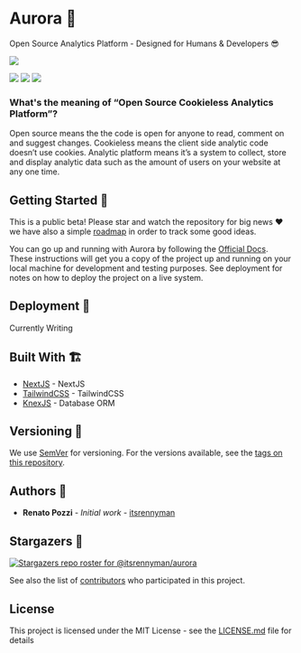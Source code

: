 # Aurora 🌈

Open Source Analytics Platform - Designed for Humans & Developers :sunglasses:

![](https://repository-images.githubusercontent.com/349502977/fbf82f80-a6e5-11eb-85e0-fb2dadd21bd6)

![](https://img.shields.io/github/v/release/itsrennyman/aurora?style=for-the-badge)
![](https://img.shields.io/github/stars/itsrennyman/aurora?style=for-the-badge)
![](https://img.shields.io/github/license/itsrennyman/aurora?style=for-the-badge)

### What's the meaning of “Open Source Cookieless Analytics Platform”?

Open source means the the code is open for anyone to read, comment on and suggest changes. Cookieless means the client side analytic code doesn’t use cookies. Analytic platform means it’s a system to collect, store and display analytic data such as the amount of users on your website at any one time.

## Getting Started 🤩

This is a public beta! Please star and watch the repository for big news :heart: we have also a simple [roadmap](https://trello.com/b/df17oLMm/aurora-roadmap) in order to track some good ideas.

You can go up and running with Aurora by following the [Official Docs](https://docs.useaurora.app/). These instructions will get you a copy of the project up and running on your local machine for development and testing purposes. See deployment for notes on how to deploy the project on a live system.

## Deployment 🛫

Currently Writing

## Built With 🏗️

- [NextJS](https://nextjs.org/) - NextJS
- [TailwindCSS](https://tailwindcss.com/) - TailwindCSS
- [KnexJS](https://knexjs.org/) - Database ORM

## Versioning 🚦

We use [SemVer](http://semver.org/) for versioning. For the versions available, see the [tags on this repository](https://github.com/itsrennyman/aurora/tags).

## Authors 🙋

- **Renato Pozzi** - _Initial work_ - [itsrennyman](https://github.com/itsrennyman)

## Stargazers 🌟

[![Stargazers repo roster for @itsrennyman/aurora](https://reporoster.com/stars/itsrennyman/aurora)](https://github.com/itsrennyman/aurora/stargazers)

See also the list of [contributors](https://github.com/itsrennyman/aurora/contributors) who participated in this project.

## License

This project is licensed under the MIT License - see the [LICENSE.md](LICENSE.md) file for details

